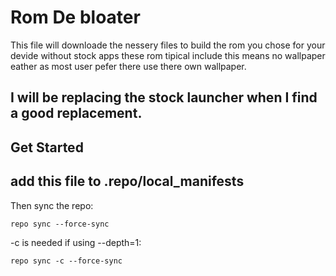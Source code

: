 Rom De bloater
===========
This file will downloade the nessery files to build the rom you chose for your devide without stock apps these rom tipical include this means no wallpaper eather as most user pefer there use there own wallpaper.

I will be replacing the stock launcher when I find a good replacement.
---------------
Get Started 
---------------
add this file to .repo/local_manifests
---------------
Then sync the repo:
```
repo sync --force-sync
```
-c is needed if using --depth=1:
```
repo sync -c --force-sync
```

